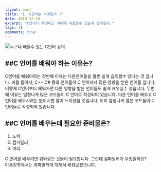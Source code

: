 ```yaml
---
layout: post
title: "1. C언어는 무엇일까 ?"
date: 2019-12-28
excerpt: "C언어가 무엇이고 어디에 사용할수 있는지 알게된다."
tags: []
comments: true
---
```

![누구나 배울수 있는 C언어 강의](https://bangsh5282.github.io/assets/img/post/main.png)<br>

##C 언어를 배워야 하는 이유는?<br>
-
C언어를 배워야하는 첫번째 이유는 다른언어들을 훨씬 쉽게 습득할수 있다는 것 입니다. 예를 들어서, C++ C# 등의 언어들이 C 언어에서 많은 영향을 받은 언어들 입니다. 이렇게 C언어부터 배워가면 다른 영향을 받은 언어들도 쉽게 배우실수 있습니다. 
두번째 이유는 엄청나게 많은 코드들이 C 언어로 작성되어 있습니다. 다른 언어를 배우고 C 언어를 배우시려는 분이시면 많이 느끼셨을 것입니다. 이미 엄청나게 많은 코드들이 C 언어들로 작성되어 있습니다.<br>

##C 언어를 배우는데 필요한 준비물은?<br>
-
1. 노력
1. 컴파일러
1. 머리<br>

C 언어를 배우려면 위와같은 것들이 필요합니다. 그런데 컴파일러가 무엇일까요?<br>
다음강좌에서는 컴파일러에 대해서 배워보겠습니다.
